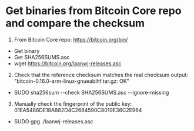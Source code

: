 # Get binaries from Bitcoin Core repo and compare the checksum

1. From Bitcoin Core repo: https://bitcoin.org/bin/
  * Get binary 
  * Get SHA256SUMS.asc
  * wget https://bitcoin.org/laanwj-releases.asc

2. Check that the reference checksum matches the real checksum
output: "bitcoin-0.16.0-arm-linux-gnueabihf.tar.gz: OK"

  * SUDO sha256sum --check SHA256SUMS.asc --ignore-missing

3. Manually check the fingerprint of the public key:
  01EA5486DE18A882D4C2684590C8019E36C2E964
  * SUDO gpg ./laanwj-releases.asc
